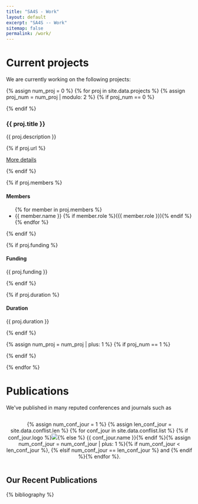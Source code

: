 ```yaml
---
title: "SA4S - Work"
layout: default
excerpt: "SA4S -- Work"
sitemap: false
permalink: /work/
---
```


# Current projects

We are currently working on the following projects:

{% assign num_proj = 0 %}
{% for proj in site.data.projects %}
{% assign proj_num = num_proj | modulo: 2 %}
{% if proj_num == 0 %}

  <div class="row"> 
{% endif %}

<div class="col-sm-6 clearfix">
<h3>{{ proj.title }}</h3>
<p>{{ proj.description }}</p>

{% if proj.url %}

<p><a href="{{ proj.url }}">More details</a></p>
{% endif %}

{% if proj.members %}

<h4>Members</h4>
<ul>
{% for member in proj.members %}
<li>{{ member.name }} {% if member.role %}({{ member.role }}){% endif %}</li>
{% endfor %}
</ul>
{% endif %}

{% if proj.funding %}

<h4>Funding</h4>
<p>{{ proj.funding }}</p>
{% endif %}

{% if proj.duration %}

<h4>Duration</h4>
<p>{{ proj.duration }}</p>
{% endif %}

</div>

{% assign num_proj = num_proj | plus: 1 %}
{% if proj_num == 1 %}

</div>
{% endif %}

{% endfor %}

</div>

# Publications

We've published in many reputed conferences and journals such as

<div style="text-align: center; justify-content: center; display: flex; flex-wrap: wrap; margin: 0 auto;">
<p>{% assign num_conf_jour = 1 %}
{% assign len_conf_jour = site.data.conflist.len %}
{% for conf_jour in site.data.conflist.list %}
{% if conf_jour.logo %}<img src="{{ site.url }}{{ site.baseurl }}/images/confpic/{{ conf_jour.logo }}" style="max-height: 90px; margin: 0px" />{% else %}
{{ conf_jour.name }}{% endif %}{% assign num_conf_jour = num_conf_jour | plus: 1 %}{% if num_conf_jour < len_conf_jour %}, {% elsif num_conf_jour == len_conf_jour %} and {% endif %}{% endfor %}.</p>
</div>

## Our Recent Publications

{% bibliography  %}

<!--
## Patents
<em>Milan P Allan, S Gröblacher, RA Norte, M Leeuwenhoek</em><br />Novel atomic force microscopy probes with phononic crystals<br /> PCT/NL20-20/050797 (2020)

<em>Milan P Allan</em><br /> Methods of manufacturing superconductor and phononic elements <br /> <a href="https://patents.google.com/patent/US10439125B2/en?inventor=Milan+ALLAN&oq=inventor:(Milan+ALLAN)">US10439125B2 (2016)</a>

## Full List of publications

{% for publi in site.data.publist %}

  {{ publi.title }} <br />
  <em>{{ publi.authors }} </em><br /><a href="{{ publi.link.url }}">{{ publi.link.display }}</a>
{% endfor %} -->
